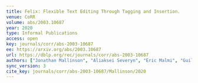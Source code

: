```yaml
---
title: Felix: Flexible Text Editing Through Tagging and Insertion.
venue: CoRR
volume: abs/2003.10687
year: 2020
type: Informal Publications
access: open
key: journals/corr/abs-2003-10687
ee: https://arxiv.org/abs/2003.10687
url: https://dblp.org/rec/journals/corr/abs-2003-10687
authors: ["Jonathan Mallinson", "Aliaksei Severyn", "Eric Malmi", "Guillermo Garrido"]
sync_version: 3
cite_key: journals/corr/abs-2003-10687/Mallinson/2020
---
```

